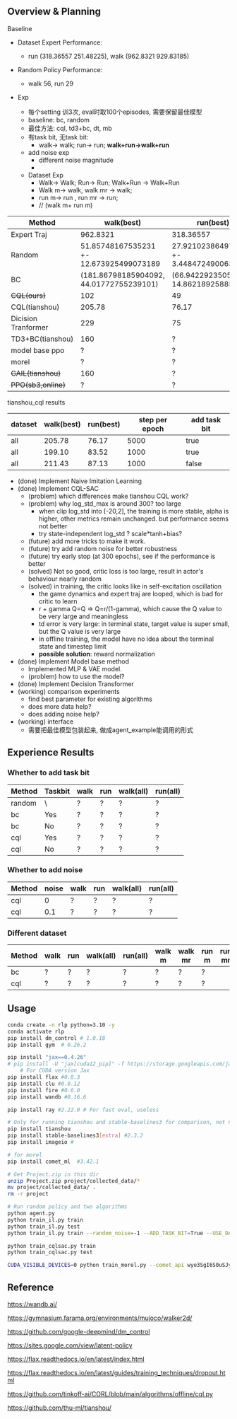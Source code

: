 
## Overview & Planning

Baseline
- Dataset Expert Performance: 
    - run (318.36557 251.48225), walk (962.8321 929.83185)   
- Random Policy Performance: 
    - walk 56, run 29


- Exp
    - 每个setting 训3次, eval时取100个episodes, 需要保留最佳模型
    - baseline: bc, random 
    - 最佳方法: cql, td3+bc, dt, mb  
    - 有task bit, 无task bit: 
        - walk-> walk; run-> run; **walk+run->walk+run**
    - add noise exp
        - different noise magnitude
        - 
    - Dataset Exp
        - Walk-> Walk; Run-> Run; Walk+Run -> Walk+Run
        - Walk m-> walk, walk mr -> walk;
        - run  m-> run , run  mr -> run;  
        - // (walk m+ run m)





| Method | walk(best) | run(best) |
| -------- | -------- | -------- |
| Expert Traj | 962.8321 | 318.36557 |
| Random | 51.85748167535231 +- 12.673925499073189 | 27.921023864970184 +- 3.4484724900639914 |
| BC   | (181.86798185904092, 44.01772755239101)  | (66.94229235058019, 14.862189258857475) |
| ~~CQL(ours)~~   | 102   | 49   |
| CQL(tianshou)   | 205.78   | 76.17   |
| Dicision Tranformer | 229 | 75 |
| TD3+BC(tianshou)   | 160   | ?   |
| model base ppo | ? | ? |
| morel | ? | ? |
| ~~GAIL(tianshou)~~   | 160   | ?   |
| ~~PPO(sb3,online)~~ | ? | ? |

tianshou_cql results

| dataset | walk(best) | run(best) | step per epoch | add task bit |
| -------- | -------- | -------- | -------- | -------- |
| all | 205.78 | 76.17 | 5000 | true |
| all | 199.10 | 83.52 | 1000 | true |
| all | 211.43 | 87.13 | 1000 | false |

- (done) Implement  Naive Imitation Learning 
- (done) Implement  CQL-SAC 
    - (problem) which differences make tianshou CQL work?
    - (problem) why log_std_max is around 300? too large
        - when clip log_std into [-20,2], the training is more stable, alpha is higher, other metrics remain unchanged. but performance seems not better
        - try state-independent log_std ? scale*tanh+bias?
    - (future) add more tricks to make it work.
    - (future) try add random noise for better robustness
    - (future) try early stop (at 300 epochs), see if the performance is better
    - (solved) Not so good, critic loss is too large, result in actor's behaviour nearly random
    - (solved) in training, the critic looks like in self-excitation oscillation
        - the game dynamics and expert traj are looped, which is bad for critic to learn
        - r + gamma Q=Q => Q=r/(1-gamma), which cause the Q value to be very large and meaningless
        - td error is very large: in terminal state, target value is super small, but the Q value is very large
        - in offline training, the model have no idea about the terminal state and timestep limit
        - **possible solution**: reward normalization
- (done) Implement Model base method
    - Implemented MLP & VAE model.
    - (problem) how to use the model?
- (done) Implement Decision Transformer
- (working) comparison experiments
    - find best parameter for existing algorithms 
    - does more data help?
    - does adding noise help?
- (working) interface
    - 需要把最佳模型包装起来, 做成agent_example能调用的形式


## Experience Results

### Whether to add task bit

| Method | Taskbit | walk | run | walk(all) | run(all) |
| -------- | -------- | -------- | --------  | --------  | --------    |
| random | \\ | ? | ? | ? | ? |
| bc | Yes | ? | ? | ? | ?
| bc | No | ? | ? | ? | ?
| cql | Yes  | ? | ? | ? | ? |
| cql | No | ? | ? | ? | ? |




### Whether to add noise

| Method | noise | walk | run | walk(all) | run(all) |
| -------- | -------- | -------- | --------  | --------  | --------    |
| cql | 0  | ? | ? | ? | ? |
| cql | 0.1 | ? | ? | ? | ? |

### Different dataset

| Method | walk | run | walk(all) | run(all) | walk m | walk mr | run m | run mr|
| -------- | -------- | -------- | --------  | --------  | --------    |-------- | --------  | --------  |
|  bc | ? | ? | ? | ? | ? | ? | ? |
| cql | ? | ? | ? | ? | ? | ? | ? |

<!-- | random | ? | ? | ? | ? | ? | ? | ? | -->

## Usage

```bash
conda create -n rlp python=3.10 -y
conda activate rlp
pip install dm_control # 1.0.18
pip install gym  # 0.26.2

pip install "jax==0.4.26"
# pip install -U "jax[cuda12_pip]" -f https://storage.googleapis.com/jax-releases/jax_cuda_releases.html
    # For CUDA version Jax
pip install flax #0.8.3
pip install clu #0.0.12
pip install fire #0.6.0
pip install wandb #0.16.6

pip install ray #2.22.0 # For fast eval, useless

# Only for running tianshou and stable-baselines3 for comparison, not necessary
pip install tianshou
pip install stable-baselines3[extra] #2.3.2 
pip install imageio #

# for morel
pip install comet_ml  #3.42.1
```

```bash
# Get Project.zip in this dir
unzip Project.zip project/collected_data/*
mv project/collected_data/ .
rm -r project
```

```bash
# Run random policy and two algorithms
python agent.py
python train_il.py train
python train_il.py test
python train_il.py train --random_noise=-1 --ADD_TASK_BIT=True --USE_DATASET_STR="walk_m" --TEST_AFTER_TRAINING=True

python train_cqlsac.py train
python train_cqlsac.py test

CUDA_VISIBLE_DEVICES=0 python train_morel.py --comet_api wye3SgI6S0uSJyf5Mc54R0DTr --exp_name v2_t3.2_n32
```


## Reference

https://wandb.ai/

https://gymnasium.farama.org/environments/mujoco/walker2d/

https://github.com/google-deepmind/dm_control

https://sites.google.com/view/latent-policy

https://flax.readthedocs.io/en/latest/index.html

https://flax.readthedocs.io/en/latest/guides/training_techniques/dropout.html

https://github.com/tinkoff-ai/CORL/blob/main/algorithms/offline/cql.py

https://github.com/thu-ml/tianshou/

